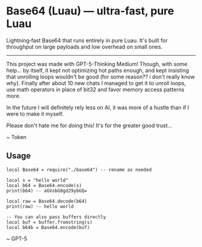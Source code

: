 # Base64 (Luau) — ultra‑fast, pure Luau

Lightning‑fast Base64 that runs entirely in pure Luau.
It's built for throughput on large payloads and low overhead on small ones.

---
This project was made with GPT-5-Thinking Medium!
Though, with some help... by itself, it kept not optimizing hot paths enough, and kept insisting that unrolling loops wouldn't be good (for some reason?? i don't really know why). Finally after about 10 new chats I managed to get it to unroll loops, use math operators in place of bit32 and favor memory access patterns more.

In the future I will definitely rely less on AI, it was more of a hustle than if I were to make it myself.

Please don't hate me for doing this!
It's for the greater good trust...

~ Token

## Usage

```luau
local Base64 = require("./base64") -- rename as needed

local s = "hello world"
local b64 = Base64.encode(s)
print(b64) -- aGVsbG8gd29ybGQ=

local raw = Base64.decode(b64)
print(raw) -- hello world

-- You can also pass buffers directly
local buf = buffer.fromstring(s)
local b64b = Base64.encode(buf)
```

~ GPT-5
